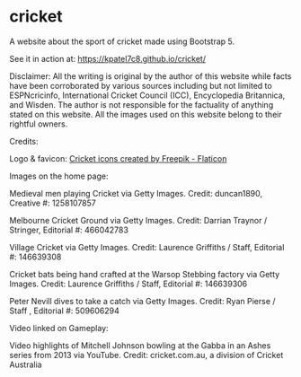 # cricket
A website about the sport of cricket made using Bootstrap 5.

See it in action at: https://kpatel7c8.github.io/cricket/

Disclaimer:
All the writing is original by the author of this website while facts have been corroborated by various sources including but not limited to ESPNcricinfo, International Cricket Council (ICC), Encyclopedia Britannica, and Wisden. The author is not responsible for the factuality of anything stated on this website. All the images used on this website belong to their rightful owners.




Credits:

Logo & favicon:
<a href="https://www.flaticon.com/free-icons/cricket" title="cricket icons">Cricket icons created by Freepik - Flaticon</a>

Images on the home page:

Medieval men playing Cricket via Getty Images.
Credit: duncan1890, Creative #: 1258107857

Melbourne Cricket Ground via Getty Images.
Credit: Darrian Traynor / Stringer, Editorial #: 466042783

Village Cricket via Getty Images.
Credit: Laurence Griffiths / Staff, Editorial #: 146639308

Cricket bats being hand crafted at the Warsop Stebbing factory via Getty Images.
Credit: Laurence Griffiths / Staff, Editorial #: 146639306

Peter Nevill dives to take a catch via Getty Images.
Credit: Ryan Pierse / Staff , Editorial #: 509606294

Video linked on Gameplay:

Video highlights of Mitchell Johnson bowling at the Gabba in an Ashes series from 2013 via YouTube.
Credit: cricket.com.au, a division of Cricket Australia
